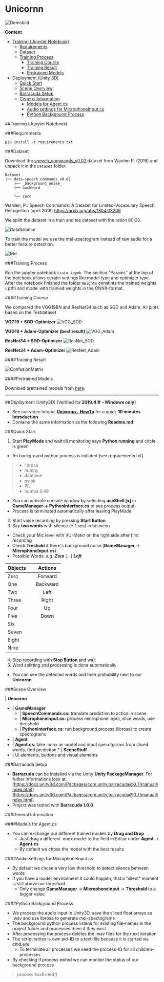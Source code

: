 # Unicornn

![Demobild](Docu/images/Demo.png)

**Content**
- [Training (Jupyter Notebook)](#training-(jupyter-notebook))
    - [Requirements](#requirements)
    - [Dataset](#dataset)
    - [Training Process](#training-process)
        - [Training Course](#training-course)
        - [Training Result](#Training-result)
        - [Pretrained Models](#pretrained-models)
- [Deployment (Unity 3D)](#deployment-(unity3d))
    - [Quick Start](#quick-start)
    - [Scene Overview](#scene-overview)
    - [Barracuda Setup](#barracuda-setup)
    - [General Information](#general-information)
        - [Models for Agent.cs](#models-for-agent.cs)
        - [Audio settings for MicrophoneInput.cs](#audio-settings-for-microphoneInput.cs)
        - [Python Background Process](#python-background-process)


##Training (Jupyter Notebook)

###Requirements

`pip install -r requirements.txt`

###Dataset

Download the [speech_commands_v0.02](http://download.tensorflow.org/data/speech_commands_v0.02.tar.gz) dataset from 
Warden P. (2018) and unpack it in the `Dataset` folder.

```
Dataset
├── data-speech_commands_v0.02
    ├── _background_noise_
    ├── backward
    ...
    └── zero
```

Warden, P.: Speech Commands: A Dataset for Limited-Vocabulary Speech Recognition (april 2018) https://arxiv.org/abs/1804.03209

We splitt the dataset in a train and tes dataset with the ration 80:20.

![DataBalance](Docu/images/DataBalance.png)

To train the model we use the mel-spectogram instead of raw audio for a better feature detection.

![Mel](Docu/images/Mel.png)

###Training Process

Run the jupyter notebook `train.ipynb`. The section "Params" at the top of the notebook allows ceratin settings like 
model type and optimizer type. After the notebook finished the folder `Weights` constints the trained weights (.pth) 
and model with trainied weights in the ONNX-format. 


####Training Course 

We compared the VGG19BN and ResNet34 such as SGD and Adam.
All plots based on the Testdataset

**VGG19 + SGD-Optimizer**
![VGG_SGD](Docu/images/Loss_Acc_VGG_SGD.png)

**VGG19 + Adam-Optimizer (best result)**
![VGG_Adam](Docu/images/Loss_Acc_VGG_Adam.png)

**ResNet34 + SGD-Optimizer**
![ResNet_SGD](Docu/images/Loss_Acc_ResNet_SGD.png)

**ResNet34 + Adam-Optimizer**
![ResNet_Adam](Docu/images/Loss_Acc_ResNet_Adam.png)

####Training Result

![ConfusionMatrix](Docu/images/ConfusionMatrix.png)

####Pretrained Models

Download pretrained models from [here](https://fhd-my.sharepoint.com/:f:/g/personal/alexander_pech_study_hs-duesseldorf_de/EvkrOhMnV2FPg3neZAskSYMBLLowImHruOMhkVZpDKZKzw?e=chSJqx).


---
##Deployment (Unity3D)
[Verified for **2019.4.1f - Windows only**]
 * See our video tutorial **[Unicornn - HowTo](Docu/Demovideo.mp4)** for a quick **10 minutes introduction**
 * Contains the same information as the following **Readme.md**

###Quick Start 

1. Start **PlayMode** and wait till monitoring says **Python running** and circle is green
 - An background python process is initiated (see requirements.txt)
  > - librosa
  > - numpy
  > - datetime
  > - pylab
  > - PIL
  > - numba 0.48
 - You can activate console window by selecting **useShell [x]** in **GameManager -> PythonInterface.cs** to see process output
 - Process is terminated automatically after leaving PlayMode


2. Start voice recording by pressing **Start Button**
3. Say **two words** with silence (± 1 sec) in between
 - Check your Mic level with VU-Meter on the right side after first recording
 - Check **Treshold** if there's background noise (**GameManager** -> **MicrophoneInput.cs**)
 - Possible Words: *e.g:*  ***Zero*** [...] ***Left***

 |Objects| |Actions|
 |:------|:-:|:------:|
 |Zero| |Forward|
 |One| |Backward|
 |Two| |Left|
 |Three| |Right|
 |Four| |Up|
 |Five| |Down|
 |Six| ||
 |Seven| ||
 |Eight| ||
 |Nine| ||
4. Stop recording with **Stop Button** and wait
5. Word splitting and processing is done automatically
 - You can see the detected words and their probability next to our **Unicornn**

###Scene Overview

| **Unicornn**
* | **GameManager**
  * | **SpeechCommands.cs:** translate prediction to action in scene
  * | **MicrophoneInput.cs:** process microphone input, slice words, use threshold
  * | **PythonInterface.cs:** run background process (librosa) to create spectograms
* | **Agent**
 * | **Agent.cs:** take .onnx as model and input specotgrams from sliced words, find prediction
* | **SceneStuff**
 * | UI elements, buttons and visual elements

###Barracuda Setup

- **Barracuda** can be installed via the Unity **Unity PackageManager**. For futher informations look at: [https://docs.unity3d.com/Packages/com.unity.barracuda@0.7/manual/index.html](https://docs.unity3d.com/Packages/com.unity.barracuda@0.7/manual/index.html)
- Project was tested with **Barracuda 1.0.0**

###General Information

####Models for Agent.cs

- You can exchange our different trained models by **Drag and Drop**
  - Just drag a different .onnx model to the field in Editor under **Agent** -> **Agent.cs**
  - By default we chose the model with the best results

####Audio settings for MicrophoneInput.cs

- By default we chose a very low threshold to detect silence between words
- If you have a louder environment it could happen, that a "silent" moment is still above our threshold
  - Only change **GameManager** -> **MicrophoneInput** -> **Threshold** to a bigger value

####Python Background Process

- We process the audio input in Unity3D, save the sliced float arrays as .wav and use librosa to generate mel-spectograms
- The background python process listens for existing file-names in the project folder and processes them if they exist
 - After processing the process deletes the .wav files for the next iteration
 - The script writes is own pid-ID to a text-file because it is started via cmd.exe
   - To terminate all processes we need the process-ID for all children-processes
 - By checking if process exited we can monitor the status of our background process
 > process.hasExited()

